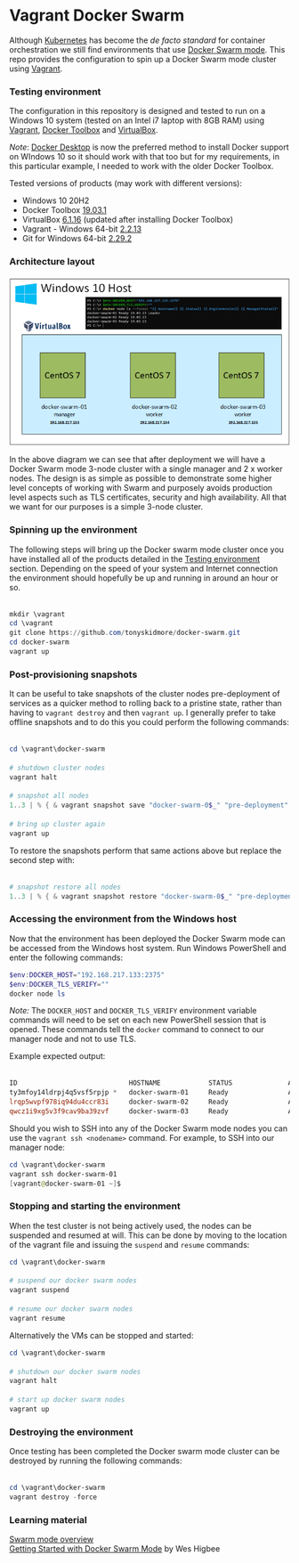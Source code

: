 Vagrant Docker Swarm
====================

Although [Kubernetes](https://kubernetes.io/) has become the _de facto standard_ for container orchestration we still find environments that use [Docker Swarm mode](https://docs.docker.com/engine/swarm/).  This repo provides the configuration to spin up a Docker Swarm mode cluster using [Vagrant](https://www.vagrantup.com/).

### Testing environment

The configuration in this repository is designed and tested to run on a Windows 10 system (tested on an Intel i7 laptop with 8GB RAM) using [Vagrant](https://www.vagrantup.com/), [Docker Toolbox](https://github.com/docker/toolbox) and [VirtualBox](https://www.virtualbox.org/).  

_Note_: [Docker Desktop](https://www.docker.com/products/docker-desktop) is now the preferred method to install Docker support on WIndows 10 so it should work with that too but for my requirements, in this particular example, I needed to work with the older Docker Toolbox.

Tested versions of products (may work with different versions):

* Windows 10 20H2
* Docker Toolbox [19.03.1](https://github.com/docker/toolbox/releases/download/v19.03.1/DockerToolbox-19.03.1.exe)
* VirtualBox [6.1.16](https://download.virtualbox.org/virtualbox/6.1.16/VirtualBox-6.1.16-140961-Win.exe) (updated after installing Docker Toolbox)
* Vagrant - Windows 64-bit [2.2.13](https://releases.hashicorp.com/vagrant/2.2.13/vagrant_2.2.13_x86_64.msi)
* Git for Windows 64-bit [2.29.2](https://github.com/git-for-windows/git/releases/download/v2.29.2.windows.2/Git-2.29.2.2-64-bit.exe)

### Architecture layout
![Alt text](images/architecture.png "Architecture layout")

In the above diagram we can see that after deployment we will have a Docker Swarm mode 3-node cluster with a single manager and 2 x worker nodes.  The design is as simple as possible to demonstrate some higher level concepts of working with Swarm and purposely avoids production level aspects such as TLS certificates, security and high availability.  All that we want for our purposes is a simple 3-node cluster.

### Spinning up the environment

The following steps will bring up the Docker swarm mode cluster once you have installed all of the products detailed in the [Testing environment](#testing-environment) section.  Depending on the speed of your system and Internet connection the environment should hopefully be up and running in around an hour or so.

````powershell

mkdir \vagrant
cd \vagrant
git clone https://github.com/tonyskidmore/docker-swarm.git
cd docker-swarm
vagrant up

````

### Post-provisioning snapshots

It can be useful to take snapshots of the cluster nodes pre-deployment of services as a quicker method to rolling back to a pristine state, rather than having to `vagrant destroy` and then `vagrant up`.  I generally prefer to take offline snapshots and to do this you could perform the following commands:  

````powershell

cd \vagrant\docker-swarm

# shutdown cluster nodes
vagrant halt

# snapshot all nodes
1..3 | % { & vagrant snapshot save "docker-swarm-0$_" "pre-deployment" }

# bring up cluster again
vagrant up

````
To restore the snapshots perform that same actions above but replace the second step with:  

````powershell

# snapshot restore all nodes
1..3 | % { & vagrant snapshot restore "docker-swarm-0$_" "pre-deployment" --no-start }

````

### Accessing the environment from the Windows host

Now that the environment has been deployed the Docker Swarm mode can be accessed from the Windows host system.  Run Windows PowerShell and enter the following commands:

````powershell
$env:DOCKER_HOST="192.168.217.133:2375"
$env:DOCKER_TLS_VERIFY=""
docker node ls
````
_Note:_ The `DOCKER_HOST` and `DOCKER_TLS_VERIFY` environment variable commands will need to be set on each new PowerShell session that is opened.  These commands tell the `docker` command to connect to our manager node and not to use TLS.

Example expected output:

````powershell

ID                            HOSTNAME            STATUS              AVAILABILITY        MANAGER STATUS      ENGINE VERSION
ty3mfoy14ldrpj4q5vsf5rpjp *   docker-swarm-01     Ready               Active              Leader              19.03.13
lrqp5wvpf978iq94du4ccr83i     docker-swarm-02     Ready               Active                                  19.03.13
qwcz1i9xg5v3f9cav9ba39zvf     docker-swarm-03     Ready               Active                                  19.03.13

````

Should you wish to SSH into any of the Docker Swarm mode nodes you can use the `vagrant ssh <nodename>` command.  For example, to SSH into our manager node:

````powershell
cd \vagrant\docker-swarm
vagrant ssh docker-swarm-01
[vagrant@docker-swarm-01 ~]$
````

### Stopping and starting the environment

When the test cluster is not being actively used, the nodes can be suspended and resumed at will.  This can be done by moving to the location of the vagrant file and issuing the `suspend` and `resume` commands:

````powershell
cd \vagrant\docker-swarm

# suspend our docker swarm nodes
vagrant suspend

# resume our docker swarm nodes
vagrant resume

````

Alternatively the VMs can be stopped and started:

````powershell
cd \vagrant\docker-swarm

# shutdown our docker swarm nodes
vagrant halt

# start up docker swarm nodes
vagrant up

````

### Destroying the environment

Once testing has been completed the Docker swarm mode cluster can be destroyed by running the following commands:

````powershell

cd \vagrant\docker-swarm
vagrant destroy -force

````

### Learning material

[Swarm mode overview](https://docs.docker.com/engine/swarm/)  
[Getting Started with Docker Swarm Mode](https://www.pluralsight.com/courses/docker-swarm-mode-getting-started) by Wes Higbee

